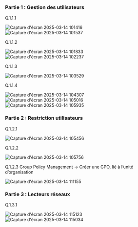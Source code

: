 ### Partie 1 : Gestion des utilisateurs

Q.1.1.1 

![Capture d'écran 2025-03-14 101416](https://github.com/user-attachments/assets/68134c7e-fa5c-4509-bbb6-82e098a24c88)
![Capture d'écran 2025-03-14 101537](https://github.com/user-attachments/assets/5c8769d4-2e27-497a-89af-4364d883e5f7)


Q.1.1.2 

![Capture d'écran 2025-03-14 101833](https://github.com/user-attachments/assets/36fc1aed-f8c7-4636-9c82-21e8e043f31c)
![Capture d'écran 2025-03-14 102237](https://github.com/user-attachments/assets/56146ebf-c108-46e3-b83c-17949b54010c)




Q.1.1.3

![Capture d'écran 2025-03-14 103529](https://github.com/user-attachments/assets/9af4f9d7-c573-4061-b8ac-590637f292b6)



Q.1.1.4 

![Capture d'écran 2025-03-14 104307](https://github.com/user-attachments/assets/25690e38-76e7-4112-8f12-03bbcb3cfbe1)
![Capture d'écran 2025-03-14 105016](https://github.com/user-attachments/assets/7b1b23d7-41ee-480b-90e8-1909290de02a)
![Capture d'écran 2025-03-14 105935](https://github.com/user-attachments/assets/da0b7e81-c839-4162-a734-60999c96b6cd)




### Partie 2 : Restriction utilisateurs
Q.1.2.1 

![Capture d'écran 2025-03-14 105456](https://github.com/user-attachments/assets/f579a548-1aa1-4f39-9e24-cf75d597b1d6)


Q.1.2.2 

![Capture d'écran 2025-03-14 105756](https://github.com/user-attachments/assets/c8d7cbfa-7b14-4dd9-8904-c6de6ad1030f)


Q.1.2.3 
Group Policy Management -> Créer une GPO, lié à l’unité d’organisation

![Capture d'écran 2025-03-14 111155](https://github.com/user-attachments/assets/373bd154-a07e-47f5-852b-d986405ebb10)


### Partie 3 : Lecteurs réseaux
Q.1.3.1 

![Capture d'écran 2025-03-14 115123](https://github.com/user-attachments/assets/d52cfbb2-82bc-4650-889c-cd98eb35fe53)
![Capture d'écran 2025-03-14 115034](https://github.com/user-attachments/assets/5e5e640e-c8e3-427c-9341-69050c469274)









